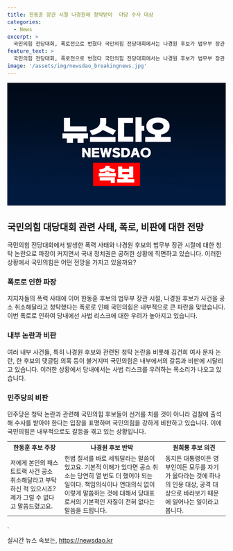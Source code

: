 ```yaml
---
title: 한동훈 장관 시절 나경원에 청탁받아  야당 수사 대상
categories:
  - News
excerpt: >
  국민의힘 전당대회, 폭로전으로 번졌다 국민의힘 전당대회에서는 나경원 후보가 법무부 장관 시절 한동훈 후보에게 청탁했다는 주장이 불거졌다. 이에 대한 나 후보와 한 후보의 입장차가 드러나며 파장이 커졌다. 또한, 여권의 김건희 여사 문자 논란과 한 후보의 댓글팀 의혹 등 다수의 논란이 국민의힘 내부를 뒤흔이고 있다. 이에 민주당은 국민의힘 후보들을 선거를 치르기 전에 검찰에 출석하도록 요구하고 있다. (150자)
feature_text: >
  국민의힘 전당대회, 폭로전으로 번졌다 국민의힘 전당대회에서는 나경원 후보가 법무부 장관 시절 한동훈 후보에게 청탁했다는 주장이 불거졌다. 이에 대한 나 후보와 한 후보의 입장차가 드러나며 파장이 커졌다. 또한, 여권의 김건희 여사 문자 논란과 한 후보의 댓글팀 의혹 등 다수의 논란이 국민의힘 내부를 뒤흔이고 있다. 이에 민주당은 국민의힘 후보들을 선거를 치르기 전에 검찰에 출석하도록 요구하고 있다. (150자)
image: '/assets/img/newsdao_breakingnews.jpg'
---
```


<p><img src="/assets/img/newsdao_breakingnews.jpg" alt="pcversion 속보" /></p>

<h2 data-ke-size="size26">국민의힘 대당대회 관련 사태, 폭로, 비판에 대한 전망</h2>

<p data-ke-size="size16">국민의힘 전당대회에서 발생한 폭력 사태와 나경원 후보의 법무부 장관 시절에 대한 청탁 논란으로 파장이 커지면서 국내 정치권은 공허한 상황에 직면하고 있습니다. 이러한 상황에서 국민의힘은 어떤 전망을 가지고 있을까요?</p>

<h3 data-ke-size="size24">폭로로 인한 파장</h3>

<p data-ke-size="size16">지지자들의 폭력 사태에 이어 한동훈 후보의 법무부 장관 시절, 나경원 후보가 사건을 공소 취소해달라고 청탁했다는 폭로로 인해 국민의힘은 내부적으로 큰 파란을 맞았습니다. 이번 폭로로 인하여 당내에선 사법 리스크에 대한 우려가 높아지고 있습니다.</p>

<h3 data-ke-size="size24">내부 논란과 비판</h3>

<p data-ke-size="size16">여러 내부 사건들, 특히 나경원 후보와 관련된 청탁 논란을 비롯해 김건희 여사 문자 논란, 한 후보의 댓글팀 의혹 등이 불거지며 국민의힘은 내부에서의 갈등과 비판에 시달리고 있습니다. 이러한 상황에서 당내에서는 사법 리스크를 우려하는 목소리가 나오고 있습니다.</p>

<h3 data-ke-size="size24">민주당의 비판</h3>

<p data-ke-size="size16">민주당은 청탁 논란과 관련해 국민의힘 후보들이 선거를 치를 것이 아니라 검찰에 출석해 수사를 받아야 한다는 입장을 표명하며 국민의힘을 강하게 비판하고 있습니다. 이에 국민의힘은 내부적으로도 갈등을 겪고 있는 상황입니다.</p>

<table>
    <tr>
        <td style="text-align: center; height: 17px;"><b>한동훈 후보 주장</b></td>
        <td style="text-align: center; height: 17px;"><b>나경원 후보 반박</b></td>
        <td style="text-align: center; height: 17px;"><b>원희룡 후보 의견</b></td>
    </tr>
    <tr>
        <td data-ke-size="size16">저에게 본인의 패스트트랙 사건 공소 취소해달라고 부탁하신 적 있으시죠? 제가 그럴 수 없다고 말씀드렸고요.</td>
        <td data-ke-size="size16">헌법 질서를 바로 세워달라는 말씀이었고요. 기본적 이해가 있다면 공소 취소는 당연히 열 번도 더 했어야 되는 일이다. 책임의식이나 연대의식 없이 이렇게 말씀하는 것에 대해서 당대표로서의 기본적인 자질이 전혀 없다는 말씀을 드립니다.</td>
        <td data-ke-size="size16">동지든 대통령이든 영부인이든 모두를 자기가 옳다라는 것에 하나의 인용 대상, 공격 대상으로 바라보기 때문에 일어나는 일이라고 봅니다.</td>
    </tr>
</table>

<p>.</p>
실시간 뉴스 속보는, <a href="https://newsdao.kr" rel="dofollow">https://newsdao.kr</a>


